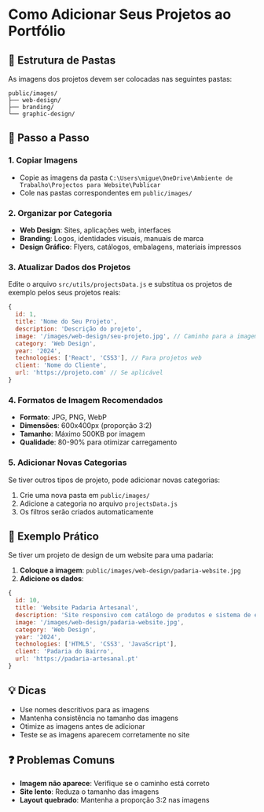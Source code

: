 # Como Adicionar Seus Projetos ao Portfólio

## 📁 Estrutura de Pastas

As imagens dos projetos devem ser colocadas nas seguintes pastas:

```
public/images/
├── web-design/
├── branding/
└── graphic-design/
```

## 🎯 Passo a Passo

### 1. Copiar Imagens

- Copie as imagens da pasta `C:\Users\migue\OneDrive\Ambiente de Trabalho\Projectos para Website\Publicar`
- Cole nas pastas correspondentes em `public/images/`

### 2. Organizar por Categoria

- **Web Design**: Sites, aplicações web, interfaces
- **Branding**: Logos, identidades visuais, manuais de marca
- **Design Gráfico**: Flyers, catálogos, embalagens, materiais impressos

### 3. Atualizar Dados dos Projetos

Edite o arquivo `src/utils/projectsData.js` e substitua os projetos de exemplo pelos seus projetos reais:

```javascript
{
  id: 1,
  title: 'Nome do Seu Projeto',
  description: 'Descrição do projeto',
  image: '/images/web-design/seu-projeto.jpg', // Caminho para a imagem
  category: 'Web Design',
  year: '2024',
  technologies: ['React', 'CSS3'], // Para projetos web
  client: 'Nome do Cliente',
  url: 'https://projeto.com' // Se aplicável
}
```

### 4. Formatos de Imagem Recomendados

- **Formato**: JPG, PNG, WebP
- **Dimensões**: 600x400px (proporção 3:2)
- **Tamanho**: Máximo 500KB por imagem
- **Qualidade**: 80-90% para otimizar carregamento

### 5. Adicionar Novas Categorias

Se tiver outros tipos de projeto, pode adicionar novas categorias:

1. Crie uma nova pasta em `public/images/`
2. Adicione a categoria no arquivo `projectsData.js`
3. Os filtros serão criados automaticamente

## 🚀 Exemplo Prático

Se tiver um projeto de design de um website para uma padaria:

1. **Coloque a imagem**: `public/images/web-design/padaria-website.jpg`
2. **Adicione os dados**:

```javascript
{
  id: 10,
  title: 'Website Padaria Artesanal',
  description: 'Site responsivo com catálogo de produtos e sistema de encomendas',
  image: '/images/web-design/padaria-website.jpg',
  category: 'Web Design',
  year: '2024',
  technologies: ['HTML5', 'CSS3', 'JavaScript'],
  client: 'Padaria do Bairro',
  url: 'https://padaria-artesanal.pt'
}
```

## 💡 Dicas

- Use nomes descritivos para as imagens
- Mantenha consistência no tamanho das imagens
- Otimize as imagens antes de adicionar
- Teste se as imagens aparecem corretamente no site

## ❓ Problemas Comuns

- **Imagem não aparece**: Verifique se o caminho está correto
- **Site lento**: Reduza o tamanho das imagens
- **Layout quebrado**: Mantenha a proporção 3:2 nas imagens
